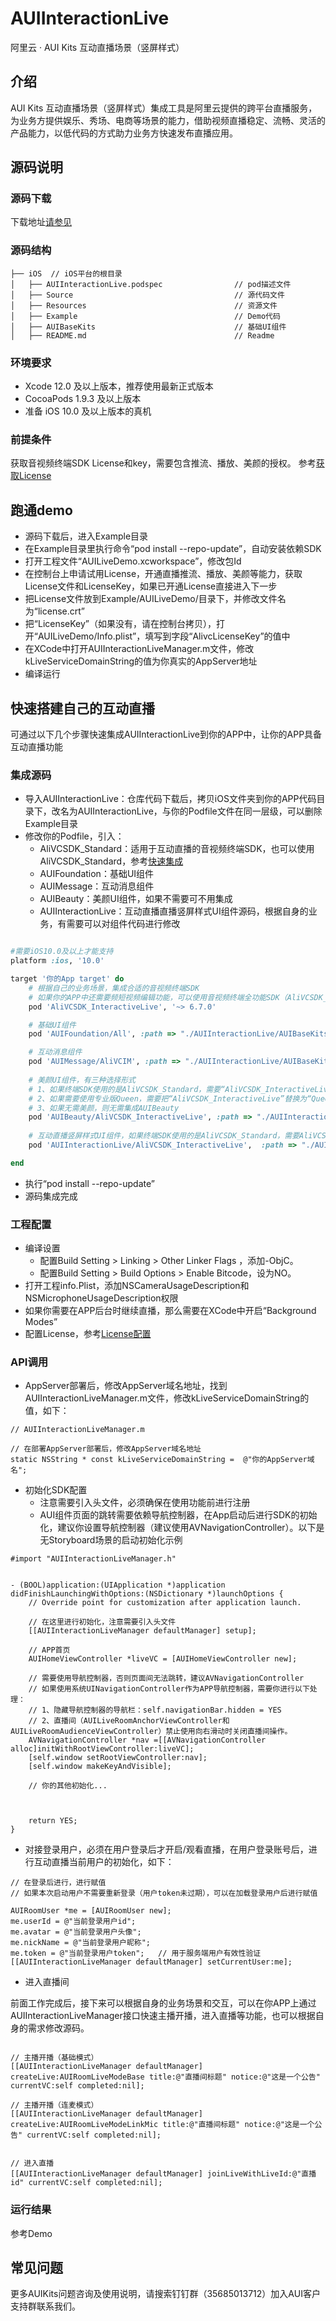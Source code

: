 # AUIInteractionLive
阿里云 · AUI Kits 互动直播场景（竖屏样式）

## 介绍
AUI Kits 互动直播场景（竖屏样式）集成工具是阿里云提供的跨平台直播服务，为业务方提供娱乐、秀场、电商等场景的能力，借助视频直播稳定、流畅、灵活的产品能力，以低代码的方式助力业务方快速发布直播应用。


## 源码说明

### 源码下载
下载地址[请参见](https://github.com/MediaBox-AUIKits/AUIInteractionLive/tree/main/iOS)

### 源码结构
```
├── iOS  // iOS平台的根目录
│   ├── AUIInteractionLive.podspec                // pod描述文件
│   ├── Source                                    // 源代码文件
│   ├── Resources                                 // 资源文件
│   ├── Example                                   // Demo代码
│   ├── AUIBaseKits                               // 基础UI组件   
│   ├── README.md                                 // Readme  

```

### 环境要求
- Xcode 12.0 及以上版本，推荐使用最新正式版本
- CocoaPods 1.9.3 及以上版本
- 准备 iOS 10.0 及以上版本的真机

### 前提条件
获取音视频终端SDK License和key，需要包含推流、播放、美颜的授权。
参考[获取License](https://help.aliyun.com/document_detail/438207.html)


## 跑通demo

- 源码下载后，进入Example目录
- 在Example目录里执行命令“pod install  --repo-update”，自动安装依赖SDK
- 打开工程文件“AUILiveDemo.xcworkspace”，修改包Id
- 在控制台上申请试用License，开通直播推流、播放、美颜等能力，获取License文件和LicenseKey，如果已开通License直接进入下一步
- 把License文件放到Example/AUILiveDemo/目录下，并修改文件名为“license.crt”
- 把“LicenseKey”（如果没有，请在控制台拷贝），打开“AUILiveDemo/Info.plist”，填写到字段“AlivcLicenseKey”的值中
- 在XCode中打开AUIInteractionLiveManager.m文件，修改kLiveServiceDomainString的值为你真实的AppServer地址
- 编译运行


## 快速搭建自己的互动直播
可通过以下几个步骤快速集成AUIInteractionLive到你的APP中，让你的APP具备互动直播功能

### 集成源码
- 导入AUIInteractionLive：仓库代码下载后，拷贝iOS文件夹到你的APP代码目录下，改名为AUIInteractionLive，与你的Podfile文件在同一层级，可以删除Example目录
- 修改你的Podfile，引入：
  - AliVCSDK_Standard：适用于互动直播的音视频终端SDK，也可以使用AliVCSDK_Standard，参考[快速集成](https://help.aliyun.com/document_detail/2412571.htm)
  - AUIFoundation：基础UI组件
  - AUIMessage：互动消息组件
  - AUIBeauty：美颜UI组件，如果不需要可不用集成  
  - AUIInteractionLive：互动直播直播竖屏样式UI组件源码，根据自身的业务，有需要可以对组件代码进行修改
```ruby

#需要iOS10.0及以上才能支持
platform :ios, '10.0'

target '你的App target' do
    # 根据自己的业务场景，集成合适的音视频终端SDK
    # 如果你的APP中还需要频短视频编辑功能，可以使用音视频终端全功能SDK（AliVCSDK_Standard），可以把本文件中的所有AliVCSDK_InteractiveLive替换为AliVCSDK_Standard
    pod 'AliVCSDK_InteractiveLive', '~> 6.7.0'

    # 基础UI组件
    pod 'AUIFoundation/All', :path => "./AUIInteractionLive/AUIBaseKits/AUIFoundation/"

    # 互动消息组件
    pod 'AUIMessage/AliVCIM', :path => "./AUIInteractionLive/AUIBaseKits/AUIMessage/"
    
    # 美颜UI组件，有三种选择形式
    # 1、如果终端SDK使用的是AliVCSDK_Standard，需要“AliVCSDK_InteractiveLive”替换为“AliVCSDK_Standard”
    # 2、如果需要使用专业版Queen，需要把“AliVCSDK_InteractiveLive”替换为“Queen”
    # 3、如果无需美颜，则无需集成AUIBeauty
    pod 'AUIBeauty/AliVCSDK_InteractiveLive', :path => "./AUIInteractionLive/AUIBaseKits/AUIBeauty/"
    
    # 互动直播竖屏样式UI组件，如果终端SDK使用的是AliVCSDK_Standard，需要AliVCSDK_InteractiveLive替换为AliVCSDK_Standard
    pod 'AUIInteractionLive/AliVCSDK_InteractiveLive',  :path => "./AUIInteractionLive/"

end
```
- 执行“pod install --repo-update”
- 源码集成完成

### 工程配置
- 编译设置
  - 配置Build Setting > Linking > Other Linker Flags ，添加-ObjC。
  - 配置Build Setting > Build Options > Enable Bitcode，设为NO。
- 打开工程info.Plist，添加NSCameraUsageDescription和NSMicrophoneUsageDescription权限
- 如果你需要在APP后台时继续直播，那么需要在XCode中开启“Background Modes”
- 配置License，参考[License配置](https://help.aliyun.com/document_detail/2412571.html)


### API调用
- AppServer部署后，修改AppServer域名地址，找到AUIInteractionLiveManager.m文件，修改kLiveServiceDomainString的值，如下：
```ObjC
// AUIInteractionLiveManager.m

// 在部署AppServer部署后，修改AppServer域名地址
static NSString * const kLiveServiceDomainString =  @"你的AppServer域名";
```

- 初始化SDK配置
  - 注意需要引入头文件，必须确保在使用功能前进行注册
  - AUI组件页面的跳转需要依赖导航控制器，在App启动后进行SDK的初始化，建议你设置导航控制器（建议使用AVNavigationController）。以下是无Storyboard场景的启动初始化示例
```ObjC
#import "AUIInteractionLiveManager.h"


- (BOOL)application:(UIApplication *)application didFinishLaunchingWithOptions:(NSDictionary *)launchOptions {
    // Override point for customization after application launch.

    // 在这里进行初始化，注意需要引入头文件
    [[AUIInteractionLiveManager defaultManager] setup];

    // APP首页
    AUIHomeViewController *liveVC = [AUIHomeViewController new];

    // 需要使用导航控制器，否则页面间无法跳转，建议AVNavigationController
    // 如果使用系统UINavigationController作为APP导航控制器，需要你进行以下处理：
    // 1、隐藏导航控制器的导航栏：self.navigationBar.hidden = YES
    // 2、直播间（AUILiveRoomAnchorViewController和AUILiveRoomAudienceViewController）禁止使用向右滑动时关闭直播间操作。
    AVNavigationController *nav =[[AVNavigationController alloc]initWithRootViewController:liveVC];
    [self.window setRootViewController:nav];
    [self.window makeKeyAndVisible];

    // 你的其他初始化...


    
    return YES;
}
```

- 对接登录用户，必须在用户登录后才开启/观看直播，在用户登录账号后，进行互动直播当前用户的初始化，如下：
``` ObjC
// 在登录后进行，进行赋值
// 如果本次启动用户不需要重新登录（用户token未过期），可以在加载登录用户后进行赋值

AUIRoomUser *me = [AUIRoomUser new];
me.userId = @"当前登录用户id";
me.avatar = @"当前登录用户头像";
me.nickName = @"当前登录用户昵称";
me.token = @"当前登录用户token";   // 用于服务端用户有效性验证
[[AUIInteractionLiveManager defaultManager] setCurrentUser:me];

```

- 进入直播间

前面工作完成后，接下来可以根据自身的业务场景和交互，可以在你APP上通过AUIInteractionLiveManager接口快速主播开播，进入直播等功能，也可以根据自身的需求修改源码。
``` ObjC

// 主播开播（基础模式）
[[AUIInteractionLiveManager defaultManager] createLive:AUIRoomLiveModeBase title:@"直播间标题" notice:@"这是一个公告" currentVC:self completed:nil];

// 主播开播（连麦模式）
[[AUIInteractionLiveManager defaultManager] createLive:AUIRoomLiveModeLinkMic title:@"直播间标题" notice:@"这是一个公告" currentVC:self completed:nil];


// 进入直播
[[AUIInteractionLiveManager defaultManager] joinLiveWithLiveId:@"直播id" currentVC:self completed:nil];
```

### 运行结果
参考Demo

## 常见问题
更多AUIKits问题咨询及使用说明，请搜索钉钉群（35685013712）加入AUI客户支持群联系我们。
